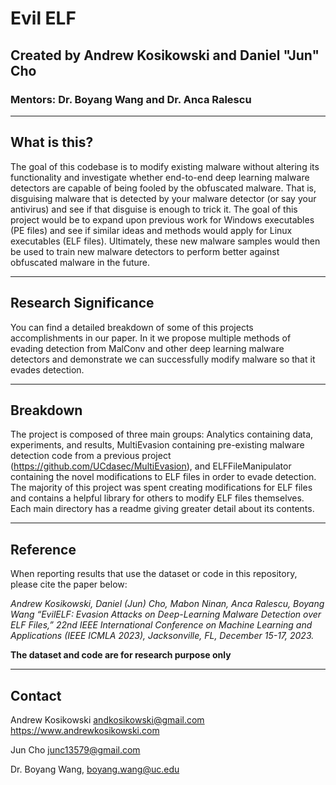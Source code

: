 # Evil ELF 
## Created by Andrew Kosikowski and Daniel "Jun" Cho
### Mentors: Dr. Boyang Wang and Dr. Anca Ralescu
---

## What is this?
The goal of this codebase is to modify existing malware without altering its functionality and investigate whether end-to-end deep learning malware detectors are capable of being fooled by the obfuscated malware. That is, disguising malware that is detected by your malware detector (or say your antivirus) and see if that disguise is enough to trick it. The goal of this project would be to expand upon previous work for Windows executables (PE files) and see if similar ideas and methods would apply for Linux executables (ELF files). Ultimately, these new malware samples would then be used to train new malware detectors to perform better against obfuscated malware in the future.


---

## Research Significance
You can find a detailed breakdown of some of this projects accomplishments in our paper. In it we propose multiple methods of evading detection from MalConv and other deep learning malware detectors and demonstrate we can successfully modify malware so that it evades detection. 

---

## Breakdown
The project is composed of three main groups: Analytics containing data, experiments, and results, MultiEvasion containing pre-existing malware detection code from a previous project (https://github.com/UCdasec/MultiEvasion), and ELFFileManipulator containing the novel modifications to ELF files in order to evade detection. The majority of this project was spent creating modifications for ELF files and contains a helpful library for others to modify ELF files themselves. Each main directory has a readme giving greater detail about its contents.


---
<!--
## Acknowledgements
This code was created as part of the Research Experiences for Undergraduates (REU) in Hardware and Embedded Systems Security and Trust (RHEST), NSF award 2150086, during the summer of 2023 at the University of Cincinnati. The project's code was created by Andrew Kosikowski and Daniel "Jun" Cho during their undergraduates at Rose-Hulman Institute of Technology and Hamilton College respectively. The project was mentored by Dr. Boyang Wang and Dr. Anca Ralescu at the University of Cincinnati. 
-->
## Reference
When reporting results that use the dataset or code in this repository, please cite the paper below:

*Andrew Kosikowski, Daniel (Jun) Cho, Mabon Ninan, Anca Ralescu, Boyang Wang “EvilELF: Evasion Attacks on Deep-Learning Malware Detection over ELF Files,” 22nd IEEE International Conference on Machine Learning and Applications (IEEE ICMLA 2023), Jacksonville, FL, December 15-17, 2023.*

**The dataset and code are for research purpose only**

---

## Contact
Andrew Kosikowski andkosikowski@gmail.com https://www.andrewkosikowski.com

Jun Cho junc13579@gmail.com

Dr. Boyang Wang, boyang.wang@uc.edu
